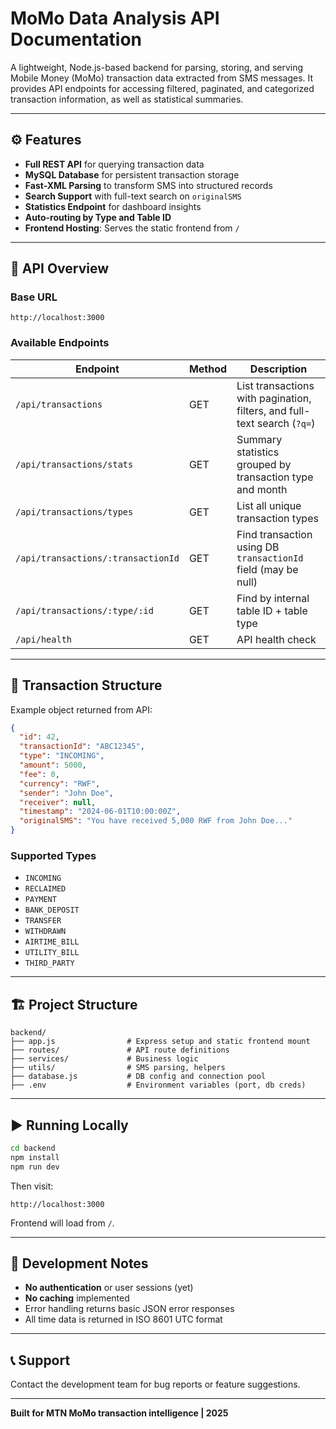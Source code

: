# MoMo Data Analysis API Documentation

A lightweight, Node.js-based backend for parsing, storing, and serving Mobile Money (MoMo) transaction data extracted from SMS messages. It provides API endpoints for accessing filtered, paginated, and categorized transaction information, as well as statistical summaries.

---

## ⚙️ Features

* **Full REST API** for querying transaction data
* **MySQL Database** for persistent transaction storage
* **Fast-XML Parsing** to transform SMS into structured records
* **Search Support** with full-text search on `originalSMS`
* **Statistics Endpoint** for dashboard insights
* **Auto-routing by Type and Table ID**
* **Frontend Hosting**: Serves the static frontend from `/`

---

## 📍 API Overview

### Base URL

```
http://localhost:3000
```

### Available Endpoints

| Endpoint                           | Method | Description                                                              |
| ---------------------------------- | ------ | ------------------------------------------------------------------------ |
| `/api/transactions`                | GET    | List transactions with pagination, filters, and full-text search (`?q=`) |
| `/api/transactions/stats`          | GET    | Summary statistics grouped by transaction type and month                 |
| `/api/transactions/types`          | GET    | List all unique transaction types                                        |
| `/api/transactions/:transactionId` | GET    | Find transaction using DB `transactionId` field (may be null)            |
| `/api/transactions/:type/:id`      | GET    | Find by internal table ID + table type                                   |
| `/api/health`                      | GET    | API health check                                                         |

---

## 🧠 Transaction Structure

Example object returned from API:

```json
{
  "id": 42,
  "transactionId": "ABC12345",
  "type": "INCOMING",
  "amount": 5000,
  "fee": 0,
  "currency": "RWF",
  "sender": "John Doe",
  "receiver": null,
  "timestamp": "2024-06-01T10:00:00Z",
  "originalSMS": "You have received 5,000 RWF from John Doe..."
}
```

### Supported Types

* `INCOMING`
* `RECLAIMED`
* `PAYMENT`
* `BANK_DEPOSIT`
* `TRANSFER`
* `WITHDRAWN`
* `AIRTIME_BILL`
* `UTILITY_BILL`
* `THIRD_PARTY`

---

## 🏗 Project Structure

```
backend/
├── app.js                # Express setup and static frontend mount
├── routes/               # API route definitions
├── services/             # Business logic
├── utils/                # SMS parsing, helpers
├── database.js           # DB config and connection pool
├── .env                  # Environment variables (port, db creds)
```

---

## ▶️ Running Locally

```bash
cd backend
npm install
npm run dev
```

Then visit:

```
http://localhost:3000
```

Frontend will load from `/`.

---

## 🧪 Development Notes

* **No authentication** or user sessions (yet)
* **No caching** implemented
* Error handling returns basic JSON error responses
* All time data is returned in ISO 8601 UTC format

---

## 📞 Support

Contact the development team for bug reports or feature suggestions.

---

**Built for MTN MoMo transaction intelligence | 2025**

